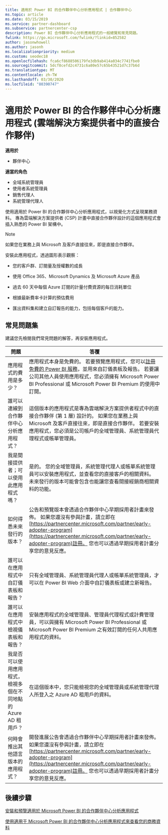 ```yaml
---
title: 適用於 Power BI 的合作夥伴中心分析應用程式 | 合作夥伴中心
ms.topic: article
ms.date: 03/15/2019
ms.service: partner-dashboard
ms.subservice: partnercenter-csp
description: Power BI 合作夥伴中心分析應用程式的一般總覽和常見問題。
fwlink: https://go.microsoft.com/fwlink/?linkid=852582
author: jasonwhowell
ms.author: jasonh
ms.localizationpriority: medium
ms.custom: seodec18
ms.openlocfilehash: fca6cf8688506179fe3db9ab414a034c7741fbe0
ms.sourcegitcommit: 5dcf8cefd2c4731c6a80e57c65b43521d7c37b6d
ms.translationtype: MT
ms.contentlocale: zh-TW
ms.lasthandoff: 03/30/2020
ms.locfileid: "80390747"
---
```

# <a name="partner-center-analytics-app-for-power-bi-direct-partners-in-csp"></a>適用於 Power BI 的合作夥伴中心分析應用程式 (雲端解決方案提供者中的直接合作夥伴)

**適用於**

- 夥伴中心

**適當的角色**
-   全域系統管理員
-   使用者系統管理員
-   銷售代理人
-   系統管理代理人

使用適用於 Power BI 的合作夥伴中心分析應用程式，以視覺化方式呈現業務資料。 專為雲端解決方案提供者 (CSP) 計畫中直接合作夥伴設計的這個應用程式會插入熟悉的 Power BI 架構中。 

> [!NOTE]  
> 如果您在業務上與 Microsoft 及客戶直接往來，即是直接合作夥伴。 

安裝此應用程式，透過圖形表示觀察： 

-   您的客戶群、訂閱量及授權數的成長

-   使用 Office 365、Microsoft Dynamics 及 Microsoft Azure 產品

-   過去 60 天中每個 Azure 訂閱的計量付費資源的每日消耗單位

-   根據最新費率卡計算的預估費用

-   匯出資料集和建立自訂報告的能力，包括每個客戶的能力。

## <a name="frequently-asked-questions"></a>常見問題集

建議您先檢閱我們常見問題的解答，再安裝應用程式。 

| **問題** | **答覆** |
| --- | ---------- |
| 應用程式的費用是多少？ | 應用程式本身是免費的。 若要預覽應用程式，您可以[註冊免費的 Power BI 服務](https://go.microsoft.com/fwlink/p/?linkid=845347)，並用來自訂儀表板及報告。 若要讓公司其他人員使用應用程式，您必須擁有 Microsoft Power BI Professional 或 Microsoft Power BI Premium 的使用中訂閱。 |
| 誰可以連線到合作夥伴中心分析應用程式？ | 這個版本的應用程式是專為雲端解決方案提供者程式中的直接合作夥伴 (第 1 層) 設計的。 如果您在業務上與 Microsoft 及客戶直接往來，即是直接合作夥伴。 若要安裝應用程式，您必須是公司帳戶的全域管理員、系統管理員代理程式或帳單管理員。 |
| 我是間接提供者；可以使用此應用程式嗎？ | 是的。 您的全域管理員，系統管理代理人或帳單系統管理員可以安裝應用程式，並查看您的直接客戶的相關資料。 未來發行的版本可能會包含也能讓您查看間接經銷商相關資料的功能。 |
| 如何得悉未來發行的版本？ | 公告和預覽版本會透過合作夥伴中心早期採用者計畫來發佈。 如果您還沒有參與計畫，請立即在[https://partnercenter.microsoft.com/partner/early-adopter-program](https://partnercenter.microsoft.com/partner/early-adopter-program)註冊。 您也可以透過早期採用者計畫分享您的意見反應。 |
| 誰可以在應用程式中自訂儀表板和報告？ | 只有全域管理員、系統管理員代理人或帳單系統管理員，才可以在 Power BI Web 介面中自訂儀表板或建立新報告。 |
| 誰可以在應用程式中檢視儀表板和報告？ | 安裝應用程式的全域管理員、管理員代理程式或計費管理員，可以與擁有 Microsoft Power BI Professional 或 Microsoft Power BI Premium 之有效訂閱的任何人共用應用程式的資料。 |
| 我是否可以使用應用程式，檢視多個在不同地點的 Azure AD 租用戶？ | 在這個版本中，您只能檢視您的全域管理員或系統管理代理人所登入之 Azure AD 租用戶的資料。 | 
| 何時會推出其他語言版本的應用程式？ | 開發進展公告會透過合作夥伴中心早期採用者計畫來發佈。 如果您還沒有參與計畫，請立即在[https://partnercenter.microsoft.com/partner/early-adopter-program](https://partnercenter.microsoft.com/partner/early-adopter-program)註冊。 您也可以透過早期採用者計畫分享您的意見反應。 | 



## <a name="next-steps"></a>後續步驟

[安裝和預覽適用於 Microsoft Power BI 的合作夥伴中心分析應用程式](power-bi-app-for-direct-partners-install.md)

[使用適用于 Microsoft Power BI 的合作夥伴中心分析應用程式來查看您的商務資料](power-bi-app-for-direct-partners-use.md)
